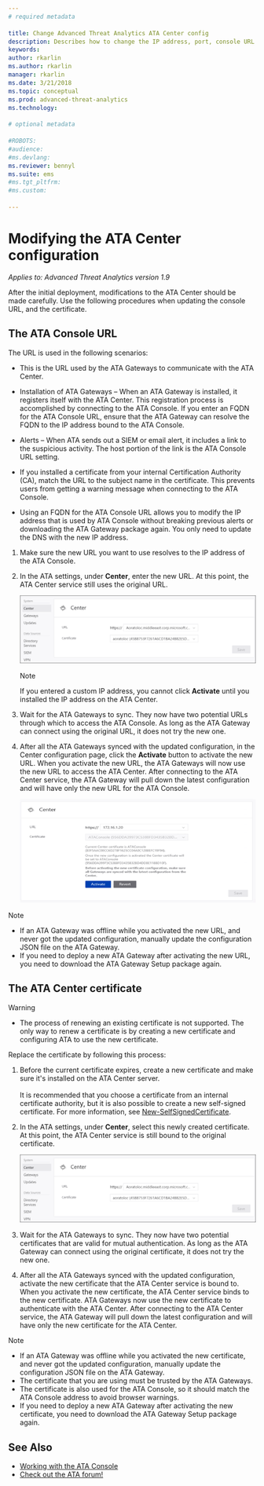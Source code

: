 ```yaml
---
# required metadata

title: Change Advanced Threat Analytics ATA Center config
description: Describes how to change the IP address, port, console URL or certificate of your ATA Center.
keywords:
author: rkarlin
ms.author: rkarlin
manager: rkarlin
ms.date: 3/21/2018
ms.topic: conceptual
ms.prod: advanced-threat-analytics
ms.technology:

# optional metadata

#ROBOTS:
#audience:
#ms.devlang:
ms.reviewer: bennyl
ms.suite: ems
#ms.tgt_pltfrm:
#ms.custom:

---
```


# Modifying the ATA Center configuration



*Applies to: Advanced Threat Analytics version 1.9*

After the initial deployment, modifications to the ATA Center should be made carefully. Use the following procedures when updating the console URL, and the certificate.

## The ATA Console URL

The URL is used in the following scenarios:

-   This is the URL used by the ATA Gateways to communicate with the ATA Center.

- Installation of ATA Gateways – When an ATA Gateway is installed, it registers itself with the ATA Center. This registration process is accomplished by connecting to the ATA Console. If you enter an FQDN for the ATA Console URL, ensure that the ATA Gateway can resolve the FQDN to the IP address bound to the ATA Console.

-   Alerts – When ATA sends out a SIEM or email alert, it includes a link to the suspicious activity. The host portion of the link is the ATA Console URL setting.

-   If you installed a certificate from your internal Certification Authority (CA), match the URL to the subject name in the certificate. This prevents users from getting a warning message when connecting to the ATA Console.

-   Using an FQDN for the ATA Console URL allows you to modify the IP address that is used by ATA Console without breaking previous alerts  or downloading the ATA Gateway package again. You only need to update the DNS with the new IP address.

1. Make sure the new URL you want to use resolves to the IP address of the ATA Console.

2. In the ATA settings, under **Center**, enter the new URL. At this point, the ATA Center service still uses the original URL. 

   ![Change ATA configuration](media/change-center-config.png)

   > [!NOTE]
   > If you entered a custom IP address, you cannot click **Activate** until you installed the IP address on the ATA Center.
    
3. Wait for the ATA Gateways to sync. They now have two potential URLs through which to access the ATA Console. As long as the ATA Gateway can connect using the original URL, it does not try the new one.

4. After all the ATA Gateways synced with the updated configuration, in the Center configuration page, click the **Activate** button to activate the new URL. When you activate the new URL, the ATA Gateways will now use the new URL to access the ATA Center. After connecting to the ATA Center service, the ATA Gateway will pull down the latest configuration and will have only the new URL for the ATA Console. 

   ![Activate the certificate](media/center-activation.png)

> [!NOTE]
> -   If an ATA Gateway was offline while you activated the new URL, and never got the updated configuration, manually update the configuration JSON file on the ATA Gateway.
> -   If you need to deploy a new ATA Gateway after activating the new URL, you need to download the ATA Gateway Setup package again.


## The ATA Center certificate

> [!WARNING]
> - The process of renewing an existing certificate is not supported. The only way to renew a certificate is by creating a new certificate and configuring ATA to use the new certificate.


Replace the certificate by following this process:

1. Before the current certificate expires, create a new certificate and make sure it's installed on the ATA Center server. <br></br>It is recommended that you choose a certificate from an internal certificate authority, but it is also possible to create a new self-signed certificate. For more information, see [New-SelfSignedCertificate](https://technet.microsoft.com/itpro/powershell/windows/pkiclient/new-selfsignedcertificate).

2. In the ATA settings, under **Center**, select this newly created certificate. At this point, the ATA Center service is still bound to the original certificate. 

   ![Change ATA configuration](media/change-center-config.png)

3. Wait for the ATA Gateways to sync. They now have two potential certificates that are valid for mutual authentication. As long as the ATA Gateway can connect using the original certificate, it does not try the new one.

4. After all the ATA Gateways synced with the updated configuration, activate the new certificate that the ATA Center service is bound to. When you activate the new certificate, the ATA Center service binds to the new certificate. ATA Gateways now use the new certificate to authenticate with the ATA Center. After connecting to the ATA Center service, the ATA Gateway will pull down the latest configuration and will have only the new certificate for the ATA Center. 

> [!NOTE]
> -   If an ATA Gateway was offline while you activated the new certificate, and never got the updated configuration, manually update the configuration JSON file on the ATA Gateway.
> -   The certificate that you are using must be trusted by the ATA Gateways.
> -   The certificate is also used for the ATA Console, so it should match the ATA Console address to avoid browser warnings.
> -   If you need to deploy a new ATA Gateway after activating the new certificate, you need to download the ATA Gateway Setup package again.



 
## See Also
- [Working with the ATA Console](working-with-ata-console.md)
- [Check out the ATA forum!](https://aka.ms/ata-forum)
